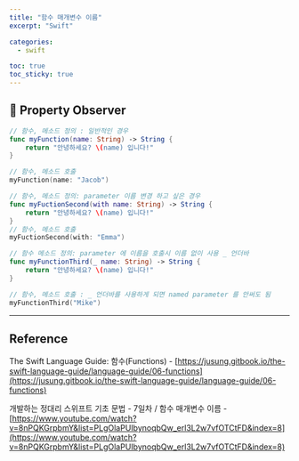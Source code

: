 ```yaml
---
title: "함수 매개변수 이름"
excerpt: "Swift"

categories:
  - swift

toc: true
toc_sticky: true
---
```


## 🔷 Property Observer

```swift
// 함수, 메소드 정의 : 일반적인 경우
func myFunction(name: String) -> String {
	return "안녕하세요? \(name) 입니다!"
}

// 함수, 메소드 호출
myFunction(name: "Jacob")

// 함수, 메소드 정의: parameter 이름 변경 하고 싶은 경우
func myFuctionSecond(with name: String) -> String {
	return "안녕하세요? \(name) 입니다!"
}
// 함수, 메소드 호출
myFuctionSecond(with: "Emma")

// 함수 메소드 정의: parameter 에 이름을 호출시 이름 없이 사용 _ 언더바
func myFunctionThird(_ name: String) -> String {
	return "안녕하세요? \(name) 입니다!"
}

// 함수, 메소드 호출 : _ 언더바를 사용하게 되면 named parameter 를 안써도 됨
myFunctionThird("Mike")

```

---

<!-- 🔶 🔷 📌 🔑  -->

## Reference

The Swift Language Guide: 함수(Functions) - [https://jusung.gitbook.io/the-swift-language-guide/language-guide/06-functions](https://jusung.gitbook.io/the-swift-language-guide/language-guide/06-functions)

개발하는 정대리 스위프트 기초 문법 - 7일차 / 함수 매개변수 이름 - [https://www.youtube.com/watch?v=8nPQKGrpbmY&list=PLgOlaPUIbynoqbQw_erl3L2w7vfOTCtFD&index=8](https://www.youtube.com/watch?v=8nPQKGrpbmY&list=PLgOlaPUIbynoqbQw_erl3L2w7vfOTCtFD&index=8)

